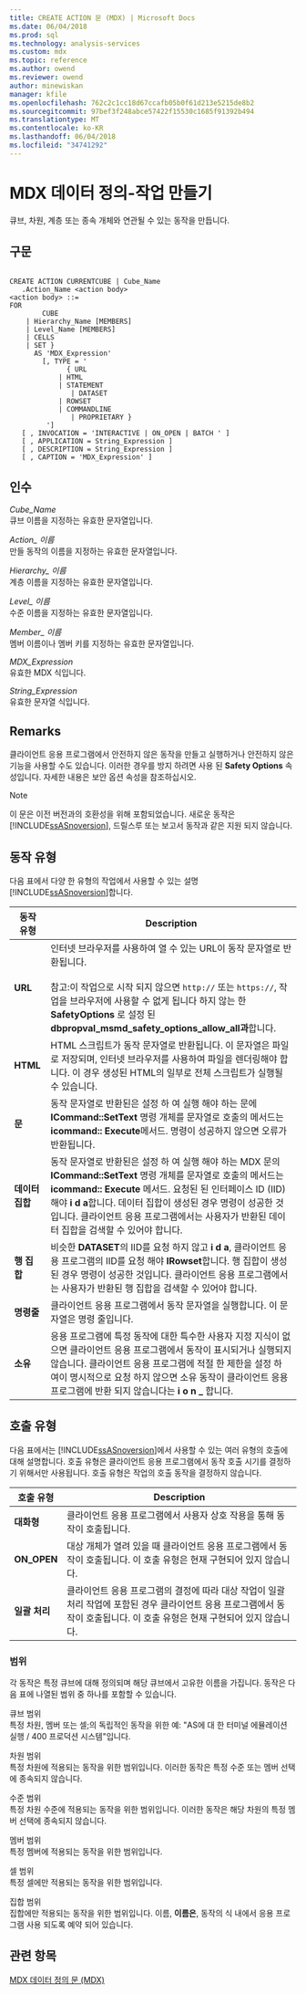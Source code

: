 ```yaml
---
title: CREATE ACTION 문 (MDX) | Microsoft Docs
ms.date: 06/04/2018
ms.prod: sql
ms.technology: analysis-services
ms.custom: mdx
ms.topic: reference
ms.author: owend
ms.reviewer: owend
author: minewiskan
manager: kfile
ms.openlocfilehash: 762c2c1cc18d67ccafb05b0f61d213e5215de8b2
ms.sourcegitcommit: 97bef3f248abce57422f15530c1685f91392b494
ms.translationtype: MT
ms.contentlocale: ko-KR
ms.lasthandoff: 06/04/2018
ms.locfileid: "34741292"
---
```

# <a name="mdx-data-definition---create-action"></a>MDX 데이터 정의-작업 만들기


  큐브, 차원, 계층 또는 종속 개체와 연관될 수 있는 동작을 만듭니다.  
  
## <a name="syntax"></a>구문  
  
```  
  
CREATE ACTION CURRENTCUBE | Cube_Name  
   .Action_Name <action body>  
<action body> ::=   
FOR   
        CUBE   
    | Hierarchy_Name [MEMBERS]   
    | Level_Name [MEMBERS]   
    | CELLS   
    | SET }   
      AS 'MDX_Expression'   
        [, TYPE = '  
              { URL   
            | HTML   
            | STATEMENT   
               | DATASET   
            | ROWSET   
            | COMMANDLINE   
               | PROPRIETARY }   
         ']  
   [ , INVOCATION = 'INTERACTIVE | ON_OPEN | BATCH ' ]  
   [ , APPLICATION = String_Expression ]  
   [ , DESCRIPTION = String_Expression ]  
   [ , CAPTION = 'MDX_Expression' ]  
```  
  
## <a name="arguments"></a>인수  
 *Cube_Name*  
 큐브 이름을 지정하는 유효한 문자열입니다.  
  
 *Action_ 이름*  
 만들 동작의 이름을 지정하는 유효한 문자열입니다.  
  
 *Hierarchy_ 이름*  
 계층 이름을 지정하는 유효한 문자열입니다.  
  
 *Level_ 이름*  
 수준 이름을 지정하는 유효한 문자열입니다.  
  
 *Member_ 이름*  
 멤버 이름이나 멤버 키를 지정하는 유효한 문자열입니다.  
  
 *MDX_Expression*  
 유효한 MDX 식입니다.  
  
 *String_Expression*  
 유효한 문자열 식입니다.  
  
## <a name="remarks"></a>Remarks  
 클라이언트 응용 프로그램에서 안전하지 않은 동작을 만들고 실행하거나 안전하지 않은 기능을 사용할 수도 있습니다. 이러한 경우를 방지 하려면 사용 된 **Safety Options** 속성입니다. 자세한 내용은 보안 옵션 속성을 참조하십시오.  
  
> [!NOTE]  
>  이 문은 이전 버전과의 호환성을 위해 포함되었습니다. 새로운 동작은 [!INCLUDE[ssASnoversion](../includes/ssasnoversion-md.md)], 드릴스루 또는 보고서 동작과 같은 지원 되지 않습니다.  
  
## <a name="action-types"></a>동작 유형  
 다음 표에서 다양 한 유형의 작업에서 사용할 수 있는 설명 [!INCLUDE[ssASnoversion](../includes/ssasnoversion-md.md)]합니다.  
  
|동작 유형|Description|  
|-----------------|-----------------|  
|**URL**|인터넷 브라우저를 사용하여 열 수 있는 URL이 동작 문자열로 반환됩니다.<br /><br /> 참고:이 작업으로 시작 되지 않으면 `http://` 또는 `https://`, 작업을 브라우저에 사용할 수 없게 됩니다 하지 않는 한 **SafetyOptions** 로 설정 된 **dbpropval_msmd_safety_options_allow_all과**합니다.|  
|**HTML**|HTML 스크립트가 동작 문자열로 반환됩니다. 이 문자열은 파일로 저장되며, 인터넷 브라우저를 사용하여 파일을 렌더링해야 합니다. 이 경우 생성된 HTML의 일부로 전체 스크립트가 실행될 수 있습니다.|  
|**문**|동작 문자열로 반환된은 설정 하 여 실행 해야 하는 문에 **ICommand::SetText** 명령 개체를 문자열로 호출의 메서드는 **icommand:: Execute**메서드. 명령이 성공하지 않으면 오류가 반환됩니다.|  
|**데이터 집합**|동작 문자열로 반환된은 설정 하 여 실행 해야 하는 MDX 문의 **ICommand::SetText** 명령 개체를 문자열로 호출의 메서드는 **icommand:: Execute** 메서드. 요청된 된 인터페이스 ID (IID) 해야 **i d a**합니다. 데이터 집합이 생성된 경우 명령이 성공한 것입니다. 클라이언트 응용 프로그램에서는 사용자가 반환된 데이터 집합을 검색할 수 있어야 합니다.|  
|**행 집합**|비슷한 **DATASET**의 IID를 요청 하지 않고 **i d a**, 클라이언트 응용 프로그램의 IID를 요청 해야 **IRowset**합니다. 행 집합이 생성된 경우 명령이 성공한 것입니다. 클라이언트 응용 프로그램에서는 사용자가 반환된 행 집합을 검색할 수 있어야 합니다.|  
|**명령줄**|클라이언트 응용 프로그램에서 동작 문자열을 실행합니다. 이 문자열은 명령 줄입니다.|  
|**소유**|응용 프로그램에 특정 동작에 대한 특수한 사용자 지정 지식이 없으면 클라이언트 응용 프로그램에서 동작이 표시되거나 실행되지 않습니다. 클라이언트 응용 프로그램에 적절 한 제한을 설정 하 여이 명시적으로 요청 하지 않으면 소유 동작이 클라이언트 응용 프로그램에 반환 되지 않습니다는 **i o n _** 합니다.|  
  
## <a name="invocation-types"></a>호출 유형  
 다음 표에서는 [!INCLUDE[ssASnoversion](../includes/ssasnoversion-md.md)]에서 사용할 수 있는 여러 유형의 호출에 대해 설명합니다. 호출 유형은 클라이언트 응용 프로그램에서 동작 호출 시기를 결정하기 위해서만 사용됩니다. 호출 유형은 작업의 호출 동작을 결정하지 않습니다.  
  
|호출 유형|Description|  
|---------------------|-----------------|  
|**대화형**|클라이언트 응용 프로그램에서 사용자 상호 작용을 통해 동작이 호출됩니다.|  
|**ON_OPEN**|대상 개체가 열려 있을 때 클라이언트 응용 프로그램에서 동작이 호출됩니다. 이 호출 유형은 현재 구현되어 있지 않습니다.|  
|**일괄 처리**|클라이언트 응용 프로그램의 결정에 따라 대상 작업이 일괄 처리 작업에 포함된 경우 클라이언트 응용 프로그램에서 동작이 호출됩니다. 이 호출 유형은 현재 구현되어 있지 않습니다.|  
  
### <a name="scope"></a>범위  
 각 동작은 특정 큐브에 대해 정의되며 해당 큐브에서 고유한 이름을 가집니다. 동작은 다음 표에 나열된 범위 중 하나를 포함할 수 있습니다.  
  
 큐브 범위  
 특정 차원, 멤버 또는 셀;의 독립적인 동작을 위한 예: "AS에 대 한 터미널 에뮬레이션 실행 / 400 프로덕션 시스템"입니다.  
  
 차원 범위  
 특정 차원에 적용되는 동작을 위한 범위입니다. 이러한 동작은 특정 수준 또는 멤버 선택에 종속되지 않습니다.  
  
 수준 범위  
 특정 차원 수준에 적용되는 동작을 위한 범위입니다. 이러한 동작은 해당 차원의 특정 멤버 선택에 종속되지 않습니다.  
  
 멤버 범위  
 특정 멤버에 적용되는 동작을 위한 범위입니다.  
  
 셀 범위  
 특정 셀에만 적용되는 동작을 위한 범위입니다.  
  
 집합 범위  
 집합에만 적용되는 동작을 위한 범위입니다. 이름, **이름은**, 동작의 식 내에서 응용 프로그램 사용 되도록 예약 되어 있습니다.  
  
## <a name="see-also"></a>관련 항목  
 [MDX 데이터 정의 문 &#40;MDX&#41;](../mdx/mdx-data-definition-statements-mdx.md)  
  
  
